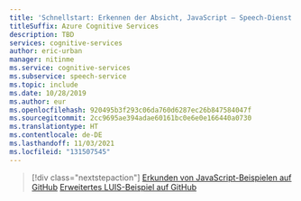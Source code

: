 ```yaml
---
title: 'Schnellstart: Erkennen der Absicht, JavaScript – Speech-Dienst'
titleSuffix: Azure Cognitive Services
description: TBD
services: cognitive-services
author: eric-urban
manager: nitinme
ms.service: cognitive-services
ms.subservice: speech-service
ms.topic: include
ms.date: 10/28/2019
ms.author: eur
ms.openlocfilehash: 920495b3f293c06da760d6287ec26b847584047f
ms.sourcegitcommit: 2cc9695ae394adae60161bc0e6e0e166440a0730
ms.translationtype: HT
ms.contentlocale: de-DE
ms.lasthandoff: 11/03/2021
ms.locfileid: "131507545"
---
```

> [!div class="nextstepaction"]
> [Erkunden von JavaScript-Beispielen auf GitHub](https://aka.ms/speech/github-javascript)
> [Erweitertes LUIS-Beispiel auf GitHub](https://github.com/Azure/pizza_luis_bot)
